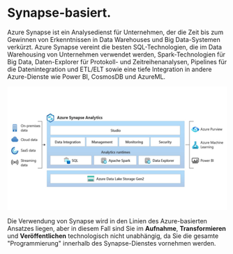 
# Synapse-basiert.

Azure Synapse ist ein Analysedienst für Unternehmen, der die Zeit bis zum Gewinnen von Erkenntnissen in Data Warehouses und Big Data-Systemen verkürzt. Azure Synapse vereint die besten SQL-Technologien, die im Data Warehousing von Unternehmen verwendet werden, Spark-Technologien für Big Data, Daten-Explorer für Protokoll- und Zeitreihenanalysen, Pipelines für die Datenintegration und ETL/ELT sowie eine tiefe Integration in andere Azure-Dienste wie Power BI, CosmosDB und AzureML.

![Figure 1](../../images/german/Slide12.JPG)

Die Verwendung von Synapse wird in den Linien des Azure-basierten Ansatzes liegen, aber in diesem Fall sind Sie im **Aufnahme**, **Transformieren** und **Veröffentlichen** technologisch nicht unabhängig, da Sie die gesamte "Programmierung" innerhalb des Synapse-Dienstes vornehmen werden.